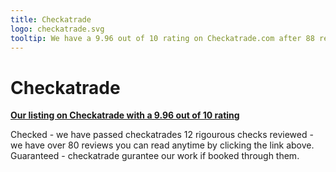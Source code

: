 ```yaml
---
title: Checkatrade
logo: checkatrade.svg
tooltip: We have a 9.96 out of 10 rating on Checkatrade.com after 88 reviews
---
```


# Checkatrade

[**Our listing on Checkatrade with a 9.96 out of 10 rating**](https://www.checkatrade.com/trades/renegadeelectrical)

Checked - we have passed checkatrades 12 rigourous checks 
reviewed - we have over 80 reviews you can read anytime by clicking the link above. 
Guaranteed - checkatrade gurantee our work if booked through them. 
